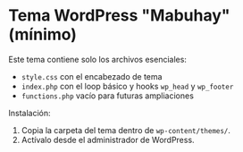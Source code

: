 # Tema WordPress "Mabuhay" (mínimo)

Este tema contiene solo los archivos esenciales:

- `style.css` con el encabezado de tema
- `index.php` con el loop básico y hooks `wp_head` y `wp_footer`
- `functions.php` vacío para futuras ampliaciones

Instalación:
1. Copia la carpeta del tema dentro de `wp-content/themes/`.
2. Actívalo desde el administrador de WordPress. 